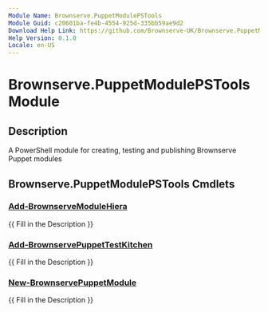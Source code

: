 ```yaml
---
Module Name: Brownserve.PuppetModulePSTools
Module Guid: c20601ba-fe4b-4554-925d-335bb59ae9d2
Download Help Link: https://github.com/Brownserve-UK/Brownserve.PuppetModulePSTools/docs/Brownserve.PuppetModulePSTools/Brownserve.PuppetModulePSTools.md
Help Version: 0.1.0
Locale: en-US
---
```


# Brownserve.PuppetModulePSTools Module
## Description
A PowerShell module for creating, testing and publishing Brownserve Puppet modules

## Brownserve.PuppetModulePSTools Cmdlets
### [Add-BrownserveModuleHiera](./Public/Add-BrownserveModuleHiera.md)
{{ Fill in the Description }}

### [Add-BrownservePuppetTestKitchen](./Public/Add-BrownservePuppetTestKitchen.md)
{{ Fill in the Description }}

### [New-BrownservePuppetModule](./Public/New-BrownservePuppetModule.md)
{{ Fill in the Description }}

